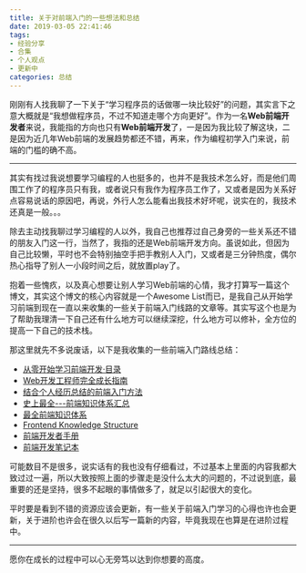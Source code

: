 ```yaml
---
title: 关于对前端入门的一些想法和总结
date: 2019-03-05 22:41:46
tags:
- 经验分享
- 合集
- 个人观点
- 更新中
categories: 总结
---
```


刚刚有人找我聊了一下关于“学习程序员的话做哪一块比较好”的问题，其实言下之意大概就是“我想做程序员，不过不知道走哪个方向更好”。作为一名**Web前端开发者**来说，我能指的方向也只有**Web前端开发**了，一是因为我比较了解这块，二是因为近几年Web前端的发展趋势都还不错，再来，作为编程初学入门来说，前端的门槛的确不高。

<!-- more -->

***

其实有找过我说想要学习编程的人也挺多的，也并不是我技术怎么好，而是他们周围工作了的程序员只有我，或者说只有我作为程序员工作了，又或者是因为关系好点容易说话的原因吧，再说，外行人怎么能看出我技术好坏呢，说实在的，我技术还真是一般。。。

除去主动找我聊过学习编程的人以外，我自己也推荐过自己身旁的一些关系还不错的朋友入门这一行，当然了，我指的还是Web前端开发方向。虽说如此，但因为自己比较懒，平时也不会特别抽空手把手教别人入门，又或者是三分钟热度，偶尔热心指导了别人一小段时间之后，就放置play了。

抱着一些愧疚，以及真心想要让别人学习Web前端的心情，我才打算写一篇这个博文，其实这个博文的核心内容就是一个Awesome List而已，是我自己从开始学习前端到现在一直以来收集的一些关于前端入门线路的文章等。其实写这个也是为了帮助我理清一下自己还有什么地方可以继续深挖，什么地方可以修补，全方位的提高一下自己的技术栈。

那这里就先不多说废话，以下是我收集的一些前端入门路线总结：

* [从零开始学习前端开发·目录](https://zhuanlan.zhihu.com/p/22099626)
* [Web开发工程师完全成长指南](https://zhuanlan.zhihu.com/p/22978846)
* [结合个人经历总结的前端入门方法](https://github.com/qiu-deqing/FE-learning)
* [史上最全---前端知识体系汇总](https://www.jianshu.com/p/6e56e974afb4)
* [最全前端知识体系](https://www.jianshu.com/p/966a4cc8f87a)
* [Frontend Knowledge Structure](http://html5ify.com/fks/)
* [前端开发者手册](http://caibaojian.com/fedbook/)
* [前端开发笔记本](http://caibaojian.com/fend_note/)

可能数目不是很多，说实话有的我也没有仔细看过，不过基本上里面的内容我都大致过过一遍，所以大致按照上面的步骤走是没什么太大的问题的，不过说到底，最重要的还是坚持，很多不起眼的事情做多了，就足以引起很大的变化。

平时要是看到不错的资源应该会更新，有一些关于前端入门学习的心得也许也会更新，关于进阶也许会在很久以后写一篇新的内容，毕竟我现在也算是在进阶过程中。

***

愿你在成长的过程中可以心无旁笃以达到你想要的高度。